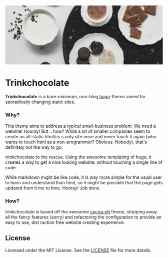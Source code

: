 ![HotChocolate Banner](exampleSite/static/img/banner.jpg)

# Trinkchocolate

**Trinkchocolate** is a bare-minimum, non-blog [hugo](http://gohugo.io)-theme aimed for sporadically changing static sites.

### Why?
This theme aims to address a typical small-business problem: We need a website! Hooray! But .. how? While a lot of smaller companies seem to create an all-static html/cs
s only site once and never touch it again (who wants to touch html as a non-programmer? Obvious. Nobody), that's definitely not the way to go.

trinkchocolate to the rescue. Using the awesome templating of hugo, it creates a way to get a nice looking website, without touching a single line of code.

While markdown might be like code, it is way more simple for the usual user to learn and understand than html, so it might be possible that the page gets updated from ti
me to time. Hooray! Job done.

### How?
trinkchocolate is based off the awesome [cocoa-eh](https://github.com/mtn/cocoa-eh-hugo-theme) theme, stripping away all the fancy features (sorry) and refactoring the configuration to provide an easy to use, dist
raction free website creating experience.

## License

Licensed under the MIT License. See the [LICENSE](https://github.com/mtn/cocoa-eh-hugo-theme/blob/master/LICENSE) file for more details.
